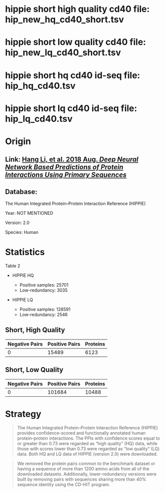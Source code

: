 # hippie short high quality cd40 file: hip_new_hq_cd40_short.tsv

# hippie short low quality cd40 file: hip_new_lq_cd40_short.tsv

# hippie short hq cd40 id-seq file: hip_hq_cd40.tsv

# hippie short lq cd40 id-seq file: hip_lq_cd40.tsv

# Origin

## Link: [Hang Li, et al. 2018 Aug. _Deep Neural Network Based Predictions of Protein Interactions Using Primary Sequences_](https://www.ncbi.nlm.nih.gov/pmc/articles/PMC6222503/)

## Database:

The Human Integrated Protein–Protein Interaction Reference (HIPPIE)

Year: NOT MENTIONED

Version: 2.0

Species: Human

# Statistics

Table 2

- HIPPIE HQ

  - Positive samples: 25701
  - Low-redundancy: 3035

- HIPPIE LQ

  - Positive samples: 128591
  - Low-redundancy: 2546

## Short, High Quality

| Negative Pairs | Positive Pairs | Proteins |
| -------------- | -------------- | -------- |
| 0              | 15489          | 6123     |

## Short, Low Quality

| Negative Pairs | Positive Pairs | Proteins |
| -------------- | -------------- | -------- |
| 0              | 101684         | 10488    |

# Strategy

> The Human Integrated Protein–Protein Interaction Reference (HIPPIE) provides confidence-scored and functionally annotated human protein–protein interactions. The PPIs with confidence scores equal to or greater than 0.73 were regarded as “high quality” (HQ) data, while those with scores lower than 0.73 were regarded as “low quality” (LQ) data. Both HQ and LQ data of HIPPIE (version 2.0) were downloaded.

> We removed the protein pairs common to the benchmark dataset or having a sequence of more than 1200 amino acids from all of the downloaded datasets. Additionally, lower-redundancy versions were built by removing pairs with sequences sharing more than 40% sequence identity using the CD-HIT program.
